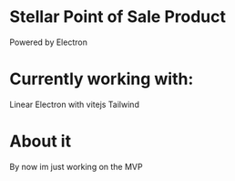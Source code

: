 # Stellar Point of Sale Product

Powered by Electron

 # Currently working with:
 Linear
 Electron with vitejs
 Tailwind


 # About it

 By now im just working on the MVP 
